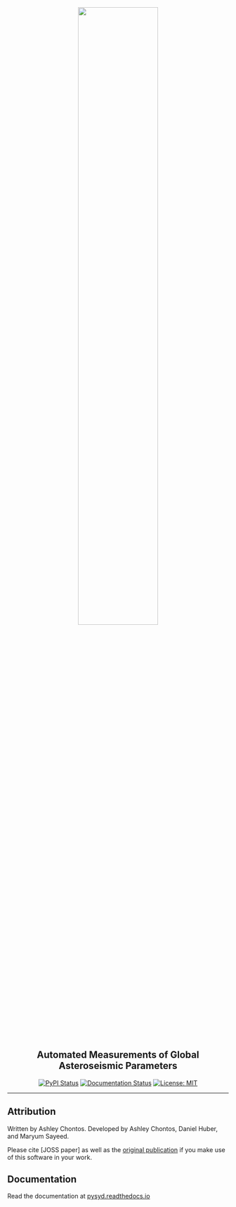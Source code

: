 <div align="center">
<img src="docs/figures/pysyd_logo_inv.png" width="60%">

## **Automated Measurements of Global Asteroseismic Parameters**

[![PyPI Status](https://badge.fury.io/py/pysyd.svg)](https://badge.fury.io/py/pysyd)
[![Documentation Status](https://readthedocs.org/projects/pysyd/badge/?version=latest)](https://pysyd.readthedocs.io/en/latest/?badge=latest)
[![License: MIT](https://img.shields.io/badge/License-MIT-orange.svg)](https://opensource.org/licenses/MIT)

</div>

--------------------------------------------------------------------------------

## Attribution

Written by Ashley Chontos. Developed by Ashley Chontos, Daniel Huber, and Maryum Sayeed. 

Please cite [JOSS paper] as well as the [original publication](https://ui.adsabs.harvard.edu/abs/2009CoAst.160...74H/abstract) if you make use of this software in your work.

## Documentation

Read the documentation at [pysyd.readthedocs.io](https://pysyd.readthedocs.io)
